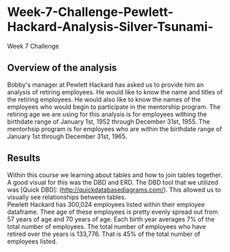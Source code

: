 # Week-7-Challenge-Pewlett-Hackard-Analysis-Silver-Tsunami-
Week 7 Challenge

## Overview of the analysis
Bobby's manager at Pewlett Hackard has asked us to provide him an analysis of retiring employees. He would like to know the name and titles of the retiring employees. He would also like to know the names of the employees who would begin to participate in the mentorship program. The retiring age we are using for this analysis is for employees withing the birthdate range of January 1st, 1952 through December 31st, 1955. The mentorhsip program is for employees who are within the birthdate range of January 1st through December 31st, 1965. 

## Results

Within this course we learning about tables and how to join tables together. A good visual for this was the DBD and ERD. The DBD tool that we utilized was [Quick DBD]: (http://quickdatabasediagrams.com/). This allowed us to visually see relationships between tables.  
Pewlett Hackard has 300,024 employees listed within their employee dataframe. Thee age of these employees is pretty evenly spread out from 57 years of age and 70 years of age. Each birth year averages 7% of the total number of employees. The total number of employees who have retired over the years is 133,776. That is 45% of the total number of employees listed. 

